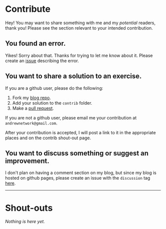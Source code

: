 # Contribute
Hey! You may want to share something with me and my *potential* readers, thank you! Please see the section relevant to your intended contribution. 

## You found an error. 
Yikes! Sorry about that. Thanks for trying to let me know about it. Please create an [issue](https://github.com/Andrewnetwork/lamb-the-lambda/issues) describing the error. 

## You want to share a solution to an exercise. 
If you are a github user, please do the following: 
1. Fork my [blog repo](https://github.com/Andrewnetwork/lamb-the-lambda). 
2. Add your solution to the `contrib` folder. 
3. Make a [pull request](https://github.com/Andrewnetwork/lamb-the-lambda/pulls).

If you are not a github user, please email me your contribution at `andrewnetwork@gmail.com`. 

After your contribution is accepted, I will post a link to it in the appropriate places and on the contrib shout-out page. 

## You want to discuss something or suggest an improvement. 
I don't plan on having a comment section on my blog, but since my blog is hosted on github pages, please create an issue with the `discussion` tag [here](https://github.com/Andrewnetwork/lamb-the-lambda/issues).  

----

# Shout-outs 

*Nothing is here yet.*